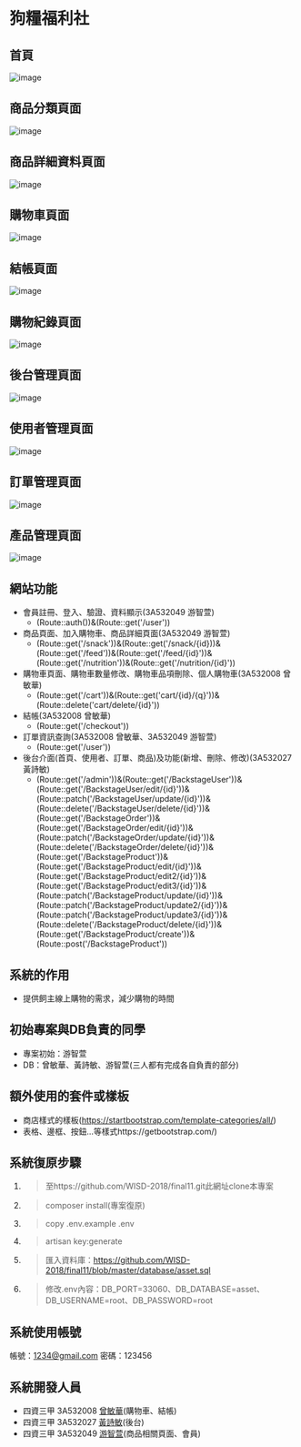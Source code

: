 # 狗糧福利社
## 首頁
![image](https://github.com/WISD-2018/final11/blob/master/public/img/finish/index.PNG?raw=true)
## 商品分類頁面
![image](https://github.com/WISD-2018/final11/blob/master/public/img/finish/good.PNG?raw=true)
## 商品詳細資料頁面
![image](https://github.com/WISD-2018/final11/blob/master/public/img/finish/gooddetail.PNG?raw=true)
## 購物車頁面
![image](https://github.com/WISD-2018/final11/blob/master/public/img/finish/cart.PNG?raw=true)
## 結帳頁面
![image](https://github.com/WISD-2018/final11/blob/master/public/img/finish/checkout.PNG?raw=true)
## 購物紀錄頁面
![image](https://github.com/WISD-2018/final11/blob/master/public/img/finish/order.PNG?raw=true)
## 後台管理頁面
![image](https://github.com/WISD-2018/final11/blob/master/public/img/finish/admin.PNG?raw=true)
## 使用者管理頁面
![image](https://github.com/WISD-2018/final11/blob/master/public/img/finish/backstageuser.PNG?raw=true)
## 訂單管理頁面
![image](https://github.com/WISD-2018/final11/blob/master/public/img/finish/backstageorder.PNG?raw=true)
## 產品管理頁面
![image](https://github.com/WISD-2018/final11/blob/master/public/img/finish/backstageproduct.PNG?raw=true)

## 網站功能
- 會員註冊、登入、驗證、資料顯示(3A532049 游智萱)
    - (Route::auth())&(Route::get('/user'))
- 商品頁面、加入購物車、商品詳細頁面(3A532049 游智萱)
    - (Route::get('/snack'))&(Route::get('/snack/{id}))&(Route::get('/feed'))&(Route::get('/feed/{id}'))&(Route::get('/nutrition'))&(Route::get('/nutrition/{id}'))
- 購物車頁面、購物車數量修改、購物車品項刪除、個人購物車(3A532008 曾敏華)
    - (Route::get('/cart'))&(Route::get('cart/{id}/{q}'))&(Route::delete('cart/delete/{id}'))
- 結帳(3A532008 曾敏華)
    - (Route::get('/checkout'))
- 訂單資訊查詢(3A532008 曾敏華、3A532049 游智萱)
    - (Route::get('/user'))
- 後台介面(首頁、使用者、訂單、商品)及功能(新增、刪除、修改)(3A532027 黃詩敏)
    - (Route::get('/admin'))&(Route::get('/BackstageUser'))&(Route::get('/BackstageUser/edit/{id}'))&(Route::patch('/BackstageUser/update/{id}'))&(Route::delete('/BackstageUser/delete/{id}'))&(Route::get('/BackstageOrder'))&(Route::get('/BackstageOrder/edit/{id}'))&(Route::patch('/BackstageOrder/update/{id}'))&(Route::delete('/BackstageOrder/delete/{id}'))&(Route::get('/BackstageProduct'))&(Route::get('/BackstageProduct/edit/{id}'))&(Route::get('/BackstageProduct/edit2/{id}'))&(Route::get('/BackstageProduct/edit3/{id}'))&(Route::patch('/BackstageProduct/update/{id}'))&(Route::patch('/BackstageProduct/update2/{id}'))&(Route::patch('/BackstageProduct/update3/{id}'))&(Route::delete('/BackstageProduct/delete/{id}'))&(Route::get('/BackstageProduct/create'))&(Route::post('/BackstageProduct'))

## 系統的作用
- 提供飼主線上購物的需求，減少購物的時間

## 初始專案與DB負責的同學
- 專案初始：游智萱
- DB：曾敏華、黃詩敏、游智萱(三人都有完成各自負責的部分)

## 額外使用的套件或樣板
- 商店樣式的樣板(https://startbootstrap.com/template-categories/all/)
- 表格、邊框、按鈕...等樣式https://getbootstrap.com/)

## 系統復原步驟
1. >至https://github.com/WISD-2018/final11.git此網址clone本專案
2. >composer install(專案復原)
3. >copy .env.example .env
4. >artisan key:generate
5. >匯入資料庫：https://github.com/WISD-2018/final11/blob/master/database/asset.sql
6. >修改.env內容：DB_PORT=33060、DB_DATABASE=asset、DB_USERNAME=root、DB_PASSWORD=root

## 系統使用帳號
帳號：1234@gmail.com
密碼：123456

## 系統開發人員
- 四資三甲 3A532008 [曾敏華](https://github.com/3A532008)(購物車、結帳)
- 四資三甲 3A532027 [黃詩敏](https://github.com/3A532027)(後台)
- 四資三甲 3A532049 [游智萱](https://github.com/3A532049)(商品相關頁面、會員)





